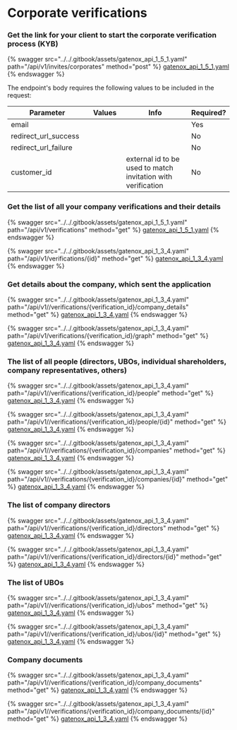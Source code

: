 # Corporate verifications

### Get the link for your client to start the corporate verification process (KYB)

{% swagger src="../../.gitbook/assets/gatenox_api_1_5_1.yaml" path="/api/v1/invites/corporates" method="post" %}
[gatenox_api_1_5_1.yaml](../../.gitbook/assets/gatenox_api_1_5_1.yaml)
{% endswagger %}

The endpoint's body requires the following values to be included in the request:

<table><thead><tr><th width="203">Parameter</th><th width="109">Values</th><th width="316">Info</th><th>Required?</th></tr></thead><tbody><tr><td>email</td><td></td><td></td><td>Yes</td></tr><tr><td>redirect_url_success</td><td></td><td></td><td>No</td></tr><tr><td>redirect_url_failure</td><td></td><td></td><td>No</td></tr><tr><td>customer_id</td><td></td><td>external id to be used to match invitation with verification</td><td>No</td></tr></tbody></table>

### Get the list of all your company verifications and their details

{% swagger src="../../.gitbook/assets/gatenox_api_1_5_1.yaml" path="/api/v1/verifications" method="get" %}
[gatenox_api_1_5_1.yaml](../../.gitbook/assets/gatenox_api_1_5_1.yaml)
{% endswagger %}

{% swagger src="../../.gitbook/assets/gatenox_api_1_3_4.yaml" path="/api/v1/verifications/{id}" method="get" %}
[gatenox_api_1_3_4.yaml](../../.gitbook/assets/gatenox_api_1_3_4.yaml)
{% endswagger %}

### Get details about the company, which sent the application

{% swagger src="../../.gitbook/assets/gatenox_api_1_3_4.yaml" path="/api/v1//verifications/{verification_id}/company_details" method="get" %}
[gatenox_api_1_3_4.yaml](../../.gitbook/assets/gatenox_api_1_3_4.yaml)
{% endswagger %}

{% swagger src="../../.gitbook/assets/gatenox_api_1_3_4.yaml" path="/api/v1/verifications/{verification_id}/graph" method="get" %}
[gatenox_api_1_3_4.yaml](../../.gitbook/assets/gatenox_api_1_3_4.yaml)
{% endswagger %}

### The list of all people (directors, UBOs, individual shareholders, company representatives, others)

{% swagger src="../../.gitbook/assets/gatenox_api_1_3_4.yaml" path="/api/v1//verifications/{verification_id}/people" method="get" %}
[gatenox_api_1_3_4.yaml](../../.gitbook/assets/gatenox_api_1_3_4.yaml)
{% endswagger %}

{% swagger src="../../.gitbook/assets/gatenox_api_1_3_4.yaml" path="/api/v1//verifications/{verification_id}/people/{id}" method="get" %}
[gatenox_api_1_3_4.yaml](../../.gitbook/assets/gatenox_api_1_3_4.yaml)
{% endswagger %}

{% swagger src="../../.gitbook/assets/gatenox_api_1_3_4.yaml" path="/api/v1//verifications/{verification_id}/companies" method="get" %}
[gatenox_api_1_3_4.yaml](../../.gitbook/assets/gatenox_api_1_3_4.yaml)
{% endswagger %}

{% swagger src="../../.gitbook/assets/gatenox_api_1_3_4.yaml" path="/api/v1//verifications/{verification_id}/companies/{id}" method="get" %}
[gatenox_api_1_3_4.yaml](../../.gitbook/assets/gatenox_api_1_3_4.yaml)
{% endswagger %}

### The list of company directors

{% swagger src="../../.gitbook/assets/gatenox_api_1_3_4.yaml" path="/api/v1//verifications/{verification_id}/directors" method="get" %}
[gatenox_api_1_3_4.yaml](../../.gitbook/assets/gatenox_api_1_3_4.yaml)
{% endswagger %}

{% swagger src="../../.gitbook/assets/gatenox_api_1_3_4.yaml" path="/api/v1//verifications/{verification_id}/directors/{id}" method="get" %}
[gatenox_api_1_3_4.yaml](../../.gitbook/assets/gatenox_api_1_3_4.yaml)
{% endswagger %}

### The list of UBOs

{% swagger src="../../.gitbook/assets/gatenox_api_1_3_4.yaml" path="/api/v1//verifications/{verification_id}/ubos" method="get" %}
[gatenox_api_1_3_4.yaml](../../.gitbook/assets/gatenox_api_1_3_4.yaml)
{% endswagger %}

{% swagger src="../../.gitbook/assets/gatenox_api_1_3_4.yaml" path="/api/v1//verifications/{verification_id}/ubos/{id}" method="get" %}
[gatenox_api_1_3_4.yaml](../../.gitbook/assets/gatenox_api_1_3_4.yaml)
{% endswagger %}

### Company documents

{% swagger src="../../.gitbook/assets/gatenox_api_1_3_4.yaml" path="/api/v1//verifications/{verification_id}/company_documents" method="get" %}
[gatenox_api_1_3_4.yaml](../../.gitbook/assets/gatenox_api_1_3_4.yaml)
{% endswagger %}

{% swagger src="../../.gitbook/assets/gatenox_api_1_3_4.yaml" path="/api/v1//verifications/{verification_id}/company_documents/{id}" method="get" %}
[gatenox_api_1_3_4.yaml](../../.gitbook/assets/gatenox_api_1_3_4.yaml)
{% endswagger %}
